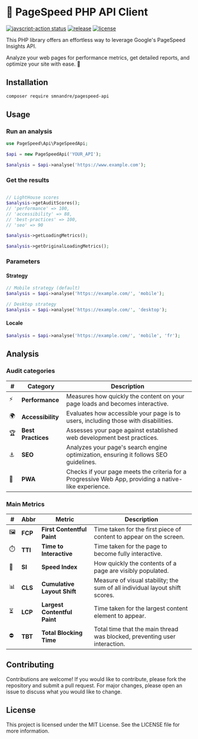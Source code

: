 # 🚀 PageSpeed PHP API Client

<a href="https://github.com/smnandre/pagespeed-api/actions"><img alt="javscript-action status" src="https://github.com/smnandre/pagespeed-api/actions/workflows/CI.yaml/badge.svg"></a>
<a href="https://img.shields.io/github/v/release/smnandre/pagespeed-api"><img alt="release" src="https://img.shields.io/github/v/release/smnandre/pagespeed-api"></a>
<a href="https://img.shields.io/github/license/smnandre/pagespeed-api"><img alt="license" src="https://img.shields.io/github/license/smnandre/pagespeed-api"></a>

This PHP library offers an effortless way to leverage Google's PageSpeed Insights API. 

Analyze your web pages for performance metrics, get detailed reports, and optimize your site with ease. 🚀

## Installation

```bash
composer require smnandre/pagespeed-api
```

## Usage

### Run an analysis

```php
use PageSpeed\Api\PageSpeedApi;

$api = new PageSpeedApi('YOUR_API');

$analysis = $api->analyse('https://www.example.com');
```

### Get the results

```php

// LightHouse scores
$analysis->getAuditScores();
// 'performance' => 100,
// 'accessibility' => 88,
// 'best-practices' => 100,
// 'seo' => 90

$analysis->getLoadingMetrics();

$analysis->getOriginalLoadingMetrics();
```

### Parameters

#### Strategy	

```php
// Mobile strategy (default)
$analysis = $api->analyse('https://example.com/', 'mobile');

// Desktop strategy
$analysis = $api->analyse('https://example.com/', 'desktop');
```

#### Locale

```php
$analysis = $api->analyse('https://example.com/', 'mobile', 'fr');
```


## Analysis

### Audit categories

| # | Category           | Description                                                                                  |
|------|--------------------|----------------------------------------------------------------------------------------------|
| ⚡   | **Performance**    | Measures how quickly the content on your page loads and becomes interactive.                 |
| 🌍   | **Accessibility**  | Evaluates how accessible your page is to users, including those with disabilities.           |
| 🏆   | **Best Practices** | Assesses your page against established web development best practices.                       |
| ⚓   | **SEO**            | Analyzes your page's search engine optimization, ensuring it follows SEO guidelines.         |
| 📱   | **PWA**            | Checks if your page meets the criteria for a Progressive Web App, providing a native-like experience. |

### Main Metrics

| # | Abbr | Metric                        | Description                                                                                      |
|------|--------------|-------------------------------|--------------------------------------------------------------------------------------------------|
| 🖼️   | **FCP**      | **First Contentful Paint**    | Time taken for the first piece of content to appear on the screen.                                |
| ⏱️   | **TTI**      | **Time to Interactive**       | Time taken for the page to become fully interactive.                                              |
| 📏   | **SI**       | **Speed Index**               | How quickly the contents of a page are visibly populated.                                         |
| 📊   | **CLS**      | **Cumulative Layout Shift**   | Measure of visual stability; the sum of all individual layout shift scores.                        |
| ⏳   | **LCP**      | **Largest Contentful Paint**  | Time taken for the largest content element to appear.                                             |
| ⛔   | **TBT**      | **Total Blocking Time**       | Total time that the main thread was blocked, preventing user interaction.                          |


## Contributing

Contributions are welcome! If you would like to contribute, please fork the repository and submit a pull request. For major changes, please open an issue to discuss what you would like to change.

## License

This project is licensed under the MIT License. See the LICENSE file for more information.
